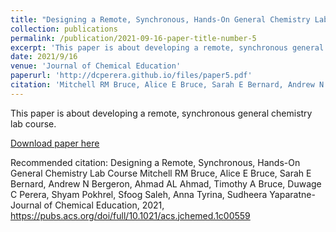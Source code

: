 ```yaml
---
title: "Designing a Remote, Synchronous, Hands-On General Chemistry Lab Course"
collection: publications
permalink: /publication/2021-09-16-paper-title-number-5
excerpt: 'This paper is about developing a remote, synchronous general chemistry lab course.'
date: 2021/9/16
venue: 'Journal of Chemical Education'
paperurl: 'http://dcperera.github.io/files/paper5.pdf'
citation: 'Mitchell RM Bruce, Alice E Bruce, Sarah E Bernard, Andrew N Bergeron, Ahmad AL Ahmad, Timothy A Bruce, Duwage C Perera, Shyam Pokhrel, Sfoog Saleh, Anna Tyrina, Sudheera Yaparatne. (2021). &quot;Designing a Remote, Synchronous, Hands-On General Chemistry Lab Course.&quot; <i>ournal of Chemical Education</i>. 1(3).'
---
```

This paper is about developing a remote, synchronous general chemistry lab course.

[Download paper here](https://pubs.acs.org/doi/full/10.1021/acs.jchemed.1c00559)

Recommended citation: Designing a Remote, Synchronous, Hands-On General Chemistry Lab Course
Mitchell RM Bruce, Alice E Bruce, Sarah E Bernard, Andrew N Bergeron, Ahmad AL Ahmad, Timothy A Bruce, Duwage C Perera, Shyam Pokhrel, Sfoog Saleh, Anna Tyrina, Sudheera Yaparatne- Journal of Chemical Education, 2021, https://pubs.acs.org/doi/full/10.1021/acs.jchemed.1c00559
